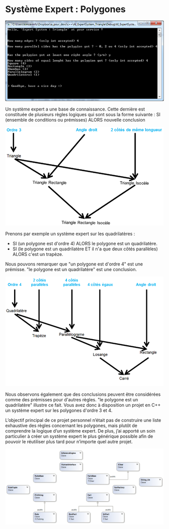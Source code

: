 # Système Expert : Polygones

![ScreenShot](imgs/square.PNG)

Un système expert a une base de connaissance.
Cette dernière est constituée de plusieurs règles logiques qui sont sous la forme suivante :
SI (ensemble de conditions ou prémisses) ALORS nouvelle conclusion

![ScreenShot](imgs/schema_triangle.PNG)

Prenons par exemple un système expert sur les quadrilatères :<br/>
- SI (un polygone est d'ordre 4) ALORS le polygone est un quadrilatère.<br/>
- SI (le polygone est un quadrilatère ET il n'a que deux côtés parallèles) ALORS c'est un trapèze.

Nous pouvons remarquer que "un polygone est d'ordre 4" est une prémisse.
"le polygone est un quadrilatère" est une conclusion.

![ScreenShot](imgs/schema_rectangle.PNG)

Nous observons également que des conclusions peuvent être considérées comme des prémisses pour d'autres règles.
"le polygone est un quadrilatère" illustre ce fait.
Vous avez donc à disposition un projet en C++ un système expert sur les polygones d'ordre 3 et 4.

L’objectif principal de ce projet personnel n’était pas de construire une liste exhaustive des règles
concernant les polygones, mais plutôt de comprendre la logique d’un système expert.
De plus, j’ai apporté un soin particulier à créer un système expert le plus générique possible afin de pouvoir
le réutiliser plus tard pour n’importe quel autre projet.

![ScreenShot](imgs/uml.png)